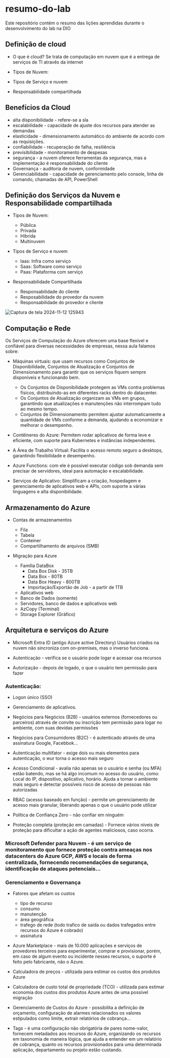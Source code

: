 # resumo-do-lab
Este repositório contém o resumo das lições aprendidas durante o desenvolvimento do lab na DIO

## Definição de cloud

- O que é cloud?
  Se trata de computação em nuvem que é a entrega de serviços de TI atravês da internet
  
- Tipos de Nuvem:
- Tipos de Serviço e nuvem
- Responsabilidade compartilhada

## Benefícios da Cloud

- alta disponibilidade - refere-se a sla
- escalabilidade - capacidade de ajuste dos recursos para atender as demandas
- elasticidade - dimensionamento automático do ambiente de acordo com as requisições.
- confiabilidade - recuperação de falha, resiliência
- previsibilidade - monitoramento de despesas
- segurança - a nuvem oferece ferramentas da segurança, mas a implementação é responsabilidade do cliente
- Governança - auditoria de nuvem, conformidade
- Gerenciabilidade - capacidade de gerenciamento pelo console, linha de comando, chamadas de API, PowerShell

## Definição dos Serviços da Nuvem e Responsabilidade compartilhada

- Tipos de Nuvem:
    - Púbilca
    - Privada
    - Híbrida
    - Multinuvem
 
- Tipos de Serviço e nuvem
  - Iaas: Infra como serviço
  - Saas: Software como serviço
  - Paas: Plataforma com serviço
    
- Responsabilidade Compartilhada
    - Responsabilidade do cliente
    - Resposabilidade do provedor da nuvem
    - Responsabilidade do provedor e cliente
    
![Captura de tela 2024-11-12 125943](https://github.com/user-attachments/assets/beff1938-2986-4a1f-8a65-be1857312e4e)

## Computação e Rede


Os Serviços de Computação do Azure oferecem uma base flexível e confiável para diversas necessidades de empresas, nessa aula falamos sobre:
 - Máquinas virtuais: que usam recursos como Conjuntos de Disponibilidade, Conjuntos de Atualização e Conjuntos de Dimensionamento para garantir que os serviços fiquem sempre disponíveis e funcionando bem.
   - Os Conjuntos de Disponibilidade protegem as VMs contra problemas físicos, distribuindo-as em diferentes racks dentro do datacenter.
   - Os Conjuntos de Atualização organizam as VMs em grupos, garantindo que atualizações e manutenções não interrompam tudo ao mesmo tempo.
   - Conjuntos de Dimensionamento permitem ajustar automaticamente a quantidade de VMs conforme a demanda, ajudando a economizar e melhorar o desempenho.
 - Contêineres do Azure: Permitem rodar aplicativos de forma leve e eficiente, com suporte para Kubernetes e instâncias independentes.
 - A Área de Trabalho Virtual: Facilita o acesso remoto seguro a desktops, garantindo flexibilidade e desempenho.

- Azure Functions: com ele é possível executar código sob demanda sem precisar de servidores, ideal para automação e escalabilidade.
- Serviços de Aplicativo: Simplificam a criação, hospedagem e gerenciamento de aplicativos web e APIs, com suporte a várias linguagens e alta disponibilidade.

## Armazenamento do Azure

- Contas de armazenamentos
  - Fila
  - Tabela
  - Conteiner
  - Compartilhamento de arquivos (SMB)
 
- Migração para Azure
  - Família DataBox
    - Data Box Disk - 35TB
    - Data Box - 80TB
    - Data Box Heavy - 800TB
    - Importação/Exportão de Job - a partir de 1TB
  - Aplicativos web
  - Banco de Dados (somente)
  - Servidores, banco de dados e aplicativos web
  - AzCopy (Terminal)
  - Storage Explorer (Gráfico)


 ## Arquitetura e serviços do Azure

- Microsoft Entra ID (antigo Azure active Directory) Usuários criados na nuvem não sincroniza com on-premises, mas o inverso funciona.

- Autenticação - verifica se o usuário pode logar e acessar osa recursos
- Autorização - depois de logado, o que o usuário tem permissão para fazer

### Autenticação:

- Logon único (SSO)
- Gerenciamento de aplicativos.
- Negócios para Negócios (B2B) - usuários externos (fornecedores ou parceiros) através de convite ou inscrição tem permissão para logar no ambiente, com suas devidas permissões
- Negócios para Consumidores (B2C) - é autenticado através de uma assinatura Google, Facebbok...

- Autenticação multifator - exige dois ou mais elementos para autenticação, o wur torna o acesso mais seguro

- Acesso Condicional -  avalia não apenas se o usuário e senha (ou MFA) estão batendo, mas se há algo incomum no acesso do usuário, como: Local do IP, dispositivo, aplicativo, horário. Ajuda a tornar o ambiente mais seguro e detectar possíveis risco de acesso de pessoas não autorizadas

- RBAC (acesso baseado em função) - permite um gerenciamento de acesso mais granular, liberando apenas o que o usuário pode utilizar

- Política de Confiança Zero - não confiar em ninguém

- Proteção completa (proteção em camadas) - Fornece vários níveis de proteção para dificultar a ação de agentes maliciosos, caso ocorra.

### Microsoft Defender para Nuvem - é um serviço de monitoramento que fornece proteção contra ameaças nos datacenters do Azure GCP, AWS e locais de forma centralizada, fornecendo recomendações de segurança, identificação de ataques potenciais...


### Gerenciamento e Governança

- Fatores que afetam os custos
  - tipo de recurso
  - consumo 
  - manutenção
  - área geográfica
  - trafego de rede (todo trafico de saída ou dados trafegados entre recursos do Azure é cobrado)
  - assinatura

-  Azure Marketplace - mais de 10.000 aplicações e serviços de provedores terceiros para experimentar, comprar e provisionar, porém, em caso de algum evento ou incidente nesses recursos, o suporte é feito pelo fabricante, não o Azure.

-  Calculadora de preços - utilizada para estimar os custos dos produtos Azure

- Calculadora de custo total de propriedade (TCO) - utilizada para estimar economia dos custos dos produtos Azure antes de uma possível migração

- Gerenciamento de Custos do Azure - possibilita a definição de orçamento, configuração de alarmes relacionados os valores estipulados como limite, extrair relatórios de cobrança...

- Tags - é uma configuração não obrigatória de pares nome-valor, fornecem metadados aos recursos do Azure, organizando os recursos em taxonomia de maneira lógica, que ajuda a entender em um relatório de cobrança, quanto os recursos provisionados para uma determinada aplicação, departamento ou projeto estão custando.
